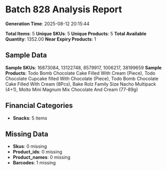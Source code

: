# Batch 828 Analysis Report

**Generation Time**: 2025-08-12 20:15:44

**Total Items**: 5
**Unique SKUs**: 5
**Unique Products**: 5
**Total Available Quantity**: 1352.00
**Near Expiry Products**: 1

## Sample Data
**Sample SKUs**: 16873084, 13122748, 8579917, 1006217, 38199659
**Sample Products**: Todo Bomb Chocolate Cake Filled With Cream (Piece), Todo Chocolate Cupcake filled With Chocolate (Piece), Todo Bomb Chocolate Cake Filled With Cream (8Pcs), Bake Rolz Family Size Nacho Multipack (4+1), Molto Mini Magnum Mix Chocolate And Cream (77-89g)

## Financial Categories
- **Snacks**: 5 items

## Missing Data
- **Skus**: 0 missing
- **Product_ids**: 0 missing
- **Product_names**: 0 missing
- **Barcodes**: 1 missing
